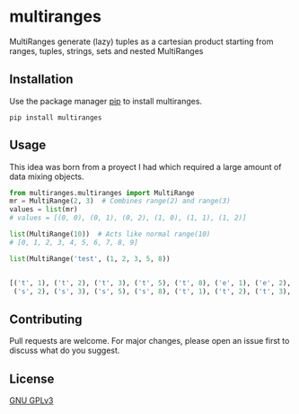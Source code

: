 # multiranges

MultiRanges generate (lazy) tuples as a cartesian product starting from ranges, tuples, strings, sets and nested MultiRanges 

## Installation

Use the package manager [pip](https://pip.pypa.io/en/stable/) to install multiranges.
```shell script
pip install multiranges
```

## Usage  
This idea was born from a proyect I had which required a large amount of data mixing objects.  

```python
from multiranges.multiranges import MultiRange
mr = MultiRange(2, 3)  # Combines range(2) and range(3)
values = list(mr)
# values = [(0, 0), (0, 1), (0, 2), (1, 0), (1, 1), (1, 2)]

list(MultiRange(10))  # Acts like normal range(10)
# [0, 1, 2, 3, 4, 5, 6, 7, 8, 9]

list(MultiRange('test', (1, 2, 3, 5, 8))


[('t', 1), ('t', 2), ('t', 3), ('t', 5), ('t', 8), ('e', 1), ('e', 2), ('e', 3), ('e', 5), ('e', 8), ('s', 1), 
 ('s', 2), ('s', 3), ('s', 5), ('s', 8), ('t', 1), ('t', 2), ('t', 3), ('t', 5), ('t', 8)]
```

## Contributing
Pull requests are welcome. For major changes, please open an issue first to discuss what do you suggest.

## License
[GNU GPLv3](https://choosealicense.com/licenses/gpl-3.0/)